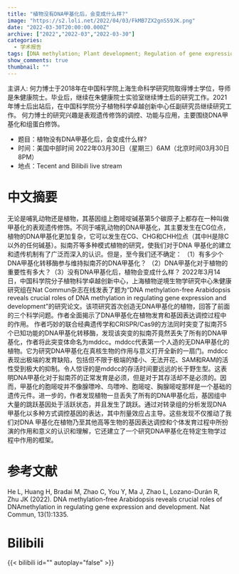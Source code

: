 ```yaml
---
title: "植物没有DNA甲基化后，会变成什么样?"
image: "https://s2.loli.net/2022/04/03/FkMB7ZX2gnS59JK.png"
date: "2022-03-30T20:00:00.000Z"
archive: ["2022","2022-03","2022-03-30"]
categories:
  - 学术报告
tags: [DNA methylation; Plant development; Regulation of gene expression]
show_comments: true
thumbnail: ""
---
```


主讲人: 何力博士于2018年在中国科学院上海生命科学研究院取得博士学位，导师是朱健康院士。毕业后，继续在朱健康院士实验室继续博士后的研究工作。2021年博士后出站后，在中国科学院分子植物科学卓越创新中心任副研究员继续研究工作。
何力博士的研究兴趣是表观遗传修饰的调控、功能与应用，主要围绕DNA甲基化和组蛋白修饰。


- 题目：植物没有DNA甲基化后，会变成什么样?
- 时间：美国中部时间 2022年03月30日（星期三）6AM（北京时间03月30日8PM）
- 地点：Tecent and Bilibili live stream


# 中文摘要
无论是哺乳动物还是植物，其基因组上胞嘧啶碱基第5个碳原子上都存在一种叫做甲基化的表观遗传修饰。不同于哺乳动物的DNA甲基化，其主要发生在CG位点，植物的DNA甲基化更加复杂，它可以发生在CG、CHG和CHH位点（其中H是除C以外的任何碱基）。拟南芥等多种模式植物的研究，使我们对于DNA 甲基化的建立和遗传机制有了广泛而深入的认识。但是，至今我们还不确定：
（1）有多少个DNA甲基化转移酶参与维持拟南芥的DNA甲基化？
（2）DNA甲基化对于植物的重要性有多大？（3）没有DNA甲基化后，植物会变成什么样？
2022年3月14日，中国科学院分子植物科学卓越创新中心，上海植物逆境生物学研究中心朱健康研究组在Nat Commun杂志在线发表了题为“DNA methylation-free Arabidopsis reveals crucial roles of DNA methylation in regulating gene expression and development”的研究论文。该项研究首次创造无DNA甲基化的植物，回答了前面的三个科学问题。作者全面揭示了DNA甲基化在植物发育和基因表达调控过程中的作用。
作者巧妙的联合经典遗传学和CRISPR/Cas9的方法同时突变了拟南芥5个已知功能的DNA甲基化转移酶，发现该突变的拟南芥竟然丢失了所有的DNA甲基化，作者将此突变体命名为mddcc。mddcc代表第一个人造的无DNA甲基化的植物。它为研究DNA甲基化在真核生物的作用与意义打开全新的一扇门。mddcc表现出极端的发育缺陷，包括但不限于极端的矮小、无法开花、SAM和RAM的活性受到极大的抑制。令人惊讶的是mddcc的存活时间要远远的长于野生型。这表明DNA甲基化对于拟南芥的正常发育是必须，但是对于其存活却不是必须的。因而，甲基化的胞嘧啶并不像腺嘌呤、鸟嘌呤、胞嘧啶、胸腺嘧啶那样是一个基础的遗传元件。进一步的，作者发现植物一旦丢失了所有的DNA甲基化后，基因组中大量的跳跃基因处于活跃状态，并且发生了跳跃。通过对转录组的分析发现DNA甲基化以多种方式调控基因的表达，其中剂量效应占主导。这些发现不仅推动了我们对DNA 甲基化在植物乃至其他高等生物的基因表达调控和个体发育过程中所扮演的作用和意义的认识和理解，它还建立了一个研究DNA甲基化在特定生物学过程中作用的框架。

# 参考文献
He L, Huang H, Bradai M, Zhao C, You Y, Ma J, Zhao L, Lozano-Durán R, Zhu JK (2022). DNA methylation-free Arabidopsis reveals crucial roles of DNAmethylation in regulating gene expression and development. Nat Commun, 13(1):1335.

# Bilibili

{{< bilibili id="" autoplay="false" >}}

